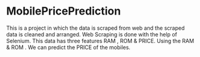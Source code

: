 # MobilePricePrediction
This is a project in which the data is scraped from web and the scraped data is cleaned and arranged.
Web Scraping is done with the help of Selenium.
This data has three features RAM , ROM & PRICE.
Using the RAM & ROM . We can predict the PRICE of the mobiles.
